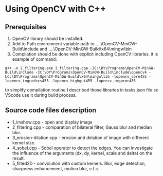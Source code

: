 # Using OpenCV with C++

## Prerequisites
1) OpenCV library should be installed.
2) Add to Path environment variable path to ....\OpenCV-MinGW-Build\include and ....\OpenCV-MinGW-Build\x64\mingw\bin
3) Compilation should be done with explicit including OpenCV libraries. it is example of command:
```
g++ -o 2_filtering.exe 2_filtering.cpp -IC:\DY\Programs\OpenCV-MinGW-Build\include -IC:\DY\Programs\OpenCV-MinGW-Build\include\opencv4 -LC:\DY\Programs\OpenCV-MinGW-Build\x64\mingw\lib -lopencv_core455 -lopencv_imgcodecs455 -lopencv_highgui455 -lopencv_imgproc455
```
to simplify compilation routine I described those libraries in tasks.json file so VScode use it during build process. 

## Source code files description
* 1_imshow.cpp - open and display image
* 2_filtering.cpp - comparation of bilateral filter, Gauss blur and median blur.
* 3_erosion-dilation.cpp - erosion and delation of image with different kernel size.
* 4_sobel.cpp - Sobel operator to detect the edges. You can investigate the influence of the arguments (dx, dy, kernel, scale and delta) on the result.
* 5_filted2D - convolution with custom kernels. Blur, edge detection, sharpness enhancement, motion blur, e.t.c.